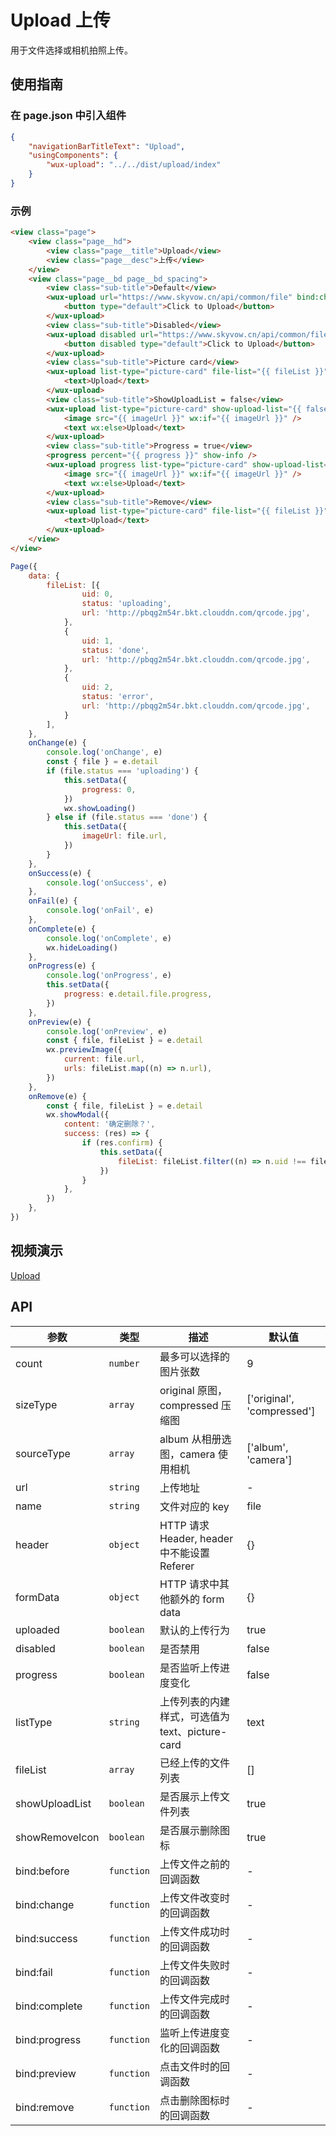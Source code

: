 # Upload 上传

用于文件选择或相机拍照上传。

## 使用指南

### 在 page.json 中引入组件

```json
{
    "navigationBarTitleText": "Upload",
    "usingComponents": {
        "wux-upload": "../../dist/upload/index"
    }
}
```

### 示例

```html
<view class="page">
    <view class="page__hd">
        <view class="page__title">Upload</view>
        <view class="page__desc">上传</view>
    </view>
    <view class="page__bd page__bd_spacing">
        <view class="sub-title">Default</view>
        <wux-upload url="https://www.skyvow.cn/api/common/file" bind:change="onChange" bind:success="onSuccess" bind:fail="onFail" bind:complete="onComplete">
            <button type="default">Click to Upload</button>
        </wux-upload>
        <view class="sub-title">Disabled</view>
        <wux-upload disabled url="https://www.skyvow.cn/api/common/file" bind:change="onChange" bind:success="onSuccess" bind:fail="onFail" bind:complete="onComplete">
            <button disabled type="default">Click to Upload</button>
        </wux-upload>
        <view class="sub-title">Picture card</view>
        <wux-upload list-type="picture-card" file-list="{{ fileList }}" url="https://www.skyvow.cn/api/common/file" bind:change="onChange" bind:success="onSuccess" bind:fail="onFail" bind:complete="onComplete" bind:preview="onPreview">
            <text>Upload</text>
        </wux-upload>
        <view class="sub-title">ShowUploadList = false</view>
        <wux-upload list-type="picture-card" show-upload-list="{{ false }}" url="https://www.skyvow.cn/api/common/file" bind:change="onChange" bind:success="onSuccess" bind:fail="onFail" bind:complete="onComplete" bind:preview="onPreview">
            <image src="{{ imageUrl }}" wx:if="{{ imageUrl }}" />
            <text wx:else>Upload</text>
        </wux-upload>
        <view class="sub-title">Progress = true</view>
        <progress percent="{{ progress }}" show-info />
        <wux-upload progress list-type="picture-card" show-upload-list="{{ false }}" url="https://www.skyvow.cn/api/common/file" bind:change="onChange" bind:success="onSuccess" bind:fail="onFail" bind:complete="onComplete" bind:progress="onProgress" bind:preview="onPreview">
            <image src="{{ imageUrl }}" wx:if="{{ imageUrl }}" />
            <text wx:else>Upload</text>
        </wux-upload>
        <view class="sub-title">Remove</view>
        <wux-upload list-type="picture-card" file-list="{{ fileList }}" url="https://www.skyvow.cn/api/common/file" bind:change="onChange" bind:success="onSuccess" bind:fail="onFail" bind:complete="onComplete" bind:preview="onRemove">
            <text>Upload</text>
        </wux-upload>
    </view>
</view>
```

```js
Page({
    data: {
        fileList: [{
                uid: 0,
                status: 'uploading',
                url: 'http://pbqg2m54r.bkt.clouddn.com/qrcode.jpg',
            },
            {
                uid: 1,
                status: 'done',
                url: 'http://pbqg2m54r.bkt.clouddn.com/qrcode.jpg',
            },
            {
                uid: 2,
                status: 'error',
                url: 'http://pbqg2m54r.bkt.clouddn.com/qrcode.jpg',
            }
        ],
    },
    onChange(e) {
        console.log('onChange', e)
        const { file } = e.detail
        if (file.status === 'uploading') {
            this.setData({
                progress: 0,
            })
            wx.showLoading()
        } else if (file.status === 'done') {
            this.setData({
                imageUrl: file.url,
            })
        }
    },
    onSuccess(e) {
        console.log('onSuccess', e)
    },
    onFail(e) {
        console.log('onFail', e)
    },
    onComplete(e) {
        console.log('onComplete', e)
        wx.hideLoading()
    },
    onProgress(e) {
        console.log('onProgress', e)
        this.setData({
            progress: e.detail.file.progress,
        })
    },
    onPreview(e) {
        console.log('onPreview', e)
        const { file, fileList } = e.detail
        wx.previewImage({
            current: file.url,
            urls: fileList.map((n) => n.url),
        })
    },
    onRemove(e) {
        const { file, fileList } = e.detail
        wx.showModal({
            content: '确定删除？',
            success: (res) => {
                if (res.confirm) {
                    this.setData({
                        fileList: fileList.filter((n) => n.uid !== file.uid),
                    })
                }
            },
        })
    },
})
```

## 视频演示

[Upload](./_media/upload.mp4 ':include :type=iframe width=375px height=667px')

## API

| 参数 | 类型 | 描述 | 默认值 |
| --- | --- | --- | --- |
| count | <code>number</code> | 最多可以选择的图片张数 | 9 |
| sizeType | <code>array</code> | original 原图，compressed 压缩图 | ['original', 'compressed'] |
| sourceType | <code>array</code> | album 从相册选图，camera 使用相机 | ['album', 'camera'] |
| url | <code>string</code> | 上传地址 | - |
| name | <code>string</code> | 文件对应的 key | file |
| header | <code>object</code> | HTTP 请求 Header, header 中不能设置 Referer | {} |
| formData | <code>object</code> | HTTP 请求中其他额外的 form data | {} |
| uploaded | <code>boolean</code> | 默认的上传行为 | true |
| disabled | <code>boolean</code> | 是否禁用 | false |
| progress | <code>boolean</code> | 是否监听上传进度变化 | false |
| listType | <code>string</code> | 上传列表的内建样式，可选值为 text、picture-card | text |
| fileList | <code>array</code> | 已经上传的文件列表 | [] |
| showUploadList | <code>boolean</code> | 是否展示上传文件列表 | true |
| showRemoveIcon | <code>boolean</code> | 是否展示删除图标 | true |
| bind:before | <code>function</code> | 上传文件之前的回调函数 | - |
| bind:change | <code>function</code> | 上传文件改变时的回调函数 | - |
| bind:success | <code>function</code> | 上传文件成功时的回调函数 | - |
| bind:fail | <code>function</code> | 上传文件失败时的回调函数 | - |
| bind:complete | <code>function</code> | 上传文件完成时的回调函数 | - |
| bind:progress | <code>function</code> | 监听上传进度变化的回调函数 | - |
| bind:preview | <code>function</code> | 点击文件时的回调函数 | - |
| bind:remove | <code>function</code> | 点击删除图标时的回调函数 | - |